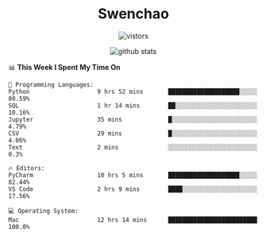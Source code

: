<h1 align="center">Swenchao</h3>

<p align="center">
  <img src="https://visitor-badge.glitch.me/badge?page_id=Swenchao" alt="vistors" />
</p>

<p align="center">
  <img src="https://github-readme-stats.vercel.app/api?username=Swenchao&count_private=true&show_icons=true&theme=vue-dark&hide_title=true" alt="github stats" />
</p>

<!--START_SECTION:waka-->
📊 **This Week I Spent My Time On** 

```text
💬 Programming Languages: 
Python                   9 hrs 52 mins       ████████████████████░░░░░   80.59% 
SQL                      1 hr 14 mins        ██░░░░░░░░░░░░░░░░░░░░░░░   10.16% 
Jupyter                  35 mins             █░░░░░░░░░░░░░░░░░░░░░░░░   4.79% 
CSV                      29 mins             █░░░░░░░░░░░░░░░░░░░░░░░░   4.06% 
Text                     2 mins              ░░░░░░░░░░░░░░░░░░░░░░░░░   0.3%

🔥 Editors: 
PyCharm                  10 hrs 5 mins       ████████████████████░░░░░   82.44% 
VS Code                  2 hrs 9 mins        ████░░░░░░░░░░░░░░░░░░░░░   17.56%

💻 Operating System: 
Mac                      12 hrs 14 mins      █████████████████████████   100.0%

```


<!--END_SECTION:waka-->
